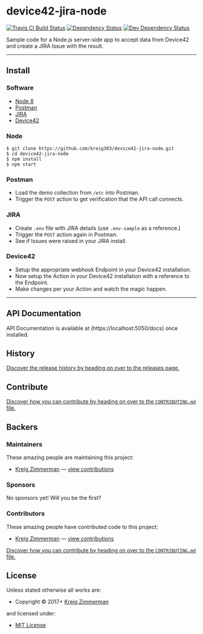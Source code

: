 <!-- TITLE/ -->

<h1>device42-jira-node</h1>

<!-- /TITLE -->


<!-- BADGES/ -->

<span class="badge-travisci"><a href="http://travis-ci.org/kreig303/device42-jira-node" title="Check this project's build status on TravisCI"><img src="https://img.shields.io/travis/kreig303/device42-jira-node/master.svg" alt="Travis CI Build Status" /></a></span>
<span class="badge-daviddm"><a href="https://david-dm.org/kreig303/device42-jira-node" title="View the status of this project's dependencies on DavidDM"><img src="https://img.shields.io/david/kreig303/device42-jira-node.svg" alt="Dependency Status" /></a></span>
<span class="badge-daviddmdev"><a href="https://david-dm.org/kreig303/device42-jira-node#info=devDependencies" title="View the status of this project's development dependencies on DavidDM"><img src="https://img.shields.io/david/dev/kreig303/device42-jira-node.svg" alt="Dev Dependency Status" /></a></span>

<!-- /BADGES -->


<!-- DESCRIPTION/ -->

Sample code for a Node.js server-side app to accept data from Device42 and create a JIRA Issue with the result.

<!-- /DESCRIPTION -->


---

## Install

### Software

- [Node 8](https://nodejs.org/download/release/latest-v8.x/)
- [Postman](https://www.getpostman.com/)
- [JIRA](https://www.atlassian.com/software/jira)
- [Device42](http://www.device42.com/download/)

### Node

```
$ git clone https://github.com/kreig303/device42-jira-node.git
$ cd device42-jira-node
$ npm install
$ npm start
```

### Postman

- Load the demo collection from `/etc` into Postman.
- Trigger the `POST` action to get verification that the API call connects.

### JIRA

- Create `.env` file with JIRA details (use `.env-sample` as a reference.)
- Trigger the `POST` action again in Postman.
- See if Issues were raised in your JIRA install.

### Device42

- Setup the appropriate webhook Endpoint in your Device42 installation.
- Now setup the Action in your Device42 installation with a reference to the Endpoint.
- Make changes per your Action and watch the magic happen.

---

## API Documentation

API Documentation is available at (https://localhost:5050/docs) once installed.

<!-- HISTORY/ -->

<h2>History</h2>

<a href="https://github.com/kreig303/device42-jira-node/releases">Discover the release history by heading on over to the releases page.</a>

<!-- /HISTORY -->


<!-- CONTRIBUTE/ -->

<h2>Contribute</h2>

<a href="https://github.com/kreig303/device42-jira-node/blob/master/CONTRIBUTING.md#files">Discover how you can contribute by heading on over to the <code>CONTRIBUTING.md</code> file.</a>

<!-- /CONTRIBUTE -->


<!-- BACKERS/ -->

<h2>Backers</h2>

<h3>Maintainers</h3>

These amazing people are maintaining this project:

<ul><li><a href="http://kreig.me">Kreig Zimmerman</a> — <a href="https://github.com/kreig303/device42-jira-node/commits?author=kreig303" title="View the GitHub contributions of Kreig Zimmerman on repository kreig303/device42-jira-node">view contributions</a></li></ul>

<h3>Sponsors</h3>

No sponsors yet! Will you be the first?



<h3>Contributors</h3>

These amazing people have contributed code to this project:

<ul><li><a href="http://kreig.me">Kreig Zimmerman</a> — <a href="https://github.com/kreig303/device42-jira-node/commits?author=kreig303" title="View the GitHub contributions of Kreig Zimmerman on repository kreig303/device42-jira-node">view contributions</a></li></ul>

<a href="https://github.com/kreig303/device42-jira-node/blob/master/CONTRIBUTING.md#files">Discover how you can contribute by heading on over to the <code>CONTRIBUTING.md</code> file.</a>

<!-- /BACKERS -->


<!-- LICENSE/ -->

<h2>License</h2>

Unless stated otherwise all works are:

<ul><li>Copyright &copy; 2017+ <a href="http://kreig.me">Kreig Zimmerman</a></li></ul>

and licensed under:

<ul><li><a href="http://spdx.org/licenses/MIT.html">MIT License</a></li></ul>

<!-- /LICENSE -->
